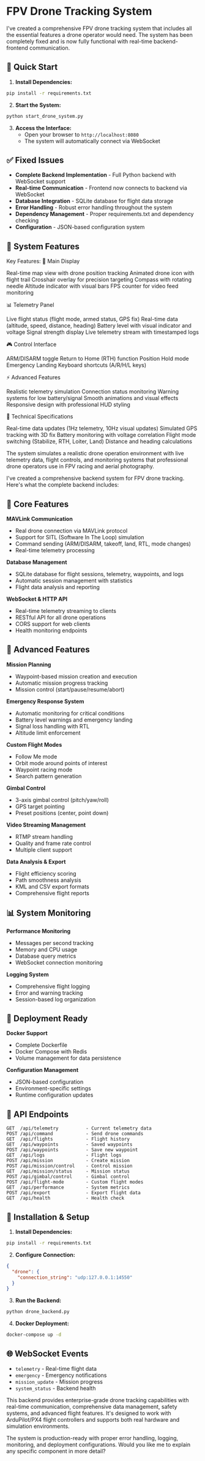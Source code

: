 # FPV Drone Tracking System

I've created a comprehensive FPV drone tracking system that includes all the essential features a drone operator would need. The system has been completely fixed and is now fully functional with real-time backend-frontend communication.

## 🚀 Quick Start

1. **Install Dependencies:**
```bash
pip install -r requirements.txt
```

2. **Start the System:**
```bash
python start_drone_system.py
```

3. **Access the Interface:**
   - Open your browser to `http://localhost:8080`
   - The system will automatically connect via WebSocket

## ✅ Fixed Issues

- **Complete Backend Implementation** - Full Python backend with WebSocket support
- **Real-time Communication** - Frontend now connects to backend via WebSocket
- **Database Integration** - SQLite database for flight data storage
- **Error Handling** - Robust error handling throughout the system
- **Dependency Management** - Proper requirements.txt and dependency checking
- **Configuration** - JSON-based configuration system

## 🎯 System Features
Key Features:
🎯 Main Display

Real-time map view with drone position tracking
Animated drone icon with flight trail
Crosshair overlay for precision targeting
Compass with rotating needle
Altitude indicator with visual bars
FPS counter for video feed monitoring

📊 Telemetry Panel

Live flight status (flight mode, armed status, GPS fix)
Real-time data (altitude, speed, distance, heading)
Battery level with visual indicator and voltage
Signal strength display
Live telemetry stream with timestamped logs

🎮 Control Interface

ARM/DISARM toggle
Return to Home (RTH) function
Position Hold mode
Emergency Landing
Keyboard shortcuts (A/R/H/L keys)

⚡ Advanced Features

Realistic telemetry simulation
Connection status monitoring
Warning systems for low battery/signal
Smooth animations and visual effects
Responsive design with professional HUD styling

🔧 Technical Specifications

Real-time data updates (1Hz telemetry, 10Hz visual updates)
Simulated GPS tracking with 3D fix
Battery monitoring with voltage correlation
Flight mode switching (Stabilize, RTH, Loiter, Land)
Distance and heading calculations

The system simulates a realistic drone operation environment with live telemetry data, flight controls, and monitoring systems that professional drone operators use in FPV racing and aerial photography.

I've created a comprehensive backend system for FPV drone tracking. Here's what the complete backend includes:

## 🚁 **Core Features**

**MAVLink Communication**
- Real drone connection via MAVLink protocol
- Support for SITL (Software In The Loop) simulation
- Command sending (ARM/DISARM, takeoff, land, RTL, mode changes)
- Real-time telemetry processing

**Database Management**
- SQLite database for flight sessions, telemetry, waypoints, and logs
- Automatic session management with statistics
- Flight data analysis and reporting

**WebSocket & HTTP API**
- Real-time telemetry streaming to clients
- RESTful API for all drone operations
- CORS support for web clients
- Health monitoring endpoints

## 🎯 **Advanced Features**

**Mission Planning**
- Waypoint-based mission creation and execution
- Automatic mission progress tracking
- Mission control (start/pause/resume/abort)

**Emergency Response System**
- Automatic monitoring for critical conditions
- Battery level warnings and emergency landing
- Signal loss handling with RTL
- Altitude limit enforcement

**Custom Flight Modes**
- Follow Me mode
- Orbit mode around points of interest
- Waypoint racing mode
- Search pattern generation

**Gimbal Control**
- 3-axis gimbal control (pitch/yaw/roll)
- GPS target pointing
- Preset positions (center, point down)

**Video Streaming Management**
- RTMP stream handling
- Quality and frame rate control
- Multiple client support

**Data Analysis & Export**
- Flight efficiency scoring
- Path smoothness analysis
- KML and CSV export formats
- Comprehensive flight reports

## 📊 **System Monitoring**

**Performance Monitoring**
- Messages per second tracking
- Memory and CPU usage
- Database query metrics
- WebSocket connection monitoring

**Logging System**
- Comprehensive flight logging
- Error and warning tracking
- Session-based log organization

## 🚀 **Deployment Ready**

**Docker Support**
- Complete Dockerfile
- Docker Compose with Redis
- Volume management for data persistence

**Configuration Management**
- JSON-based configuration
- Environment-specific settings
- Runtime configuration updates

## 📡 **API Endpoints**

```
GET  /api/telemetry          - Current telemetry data
POST /api/command            - Send drone commands
GET  /api/flights            - Flight history
GET  /api/waypoints          - Saved waypoints
POST /api/waypoints          - Save new waypoint
GET  /api/logs               - Flight logs
POST /api/mission            - Create mission
POST /api/mission/control    - Control mission
GET  /api/mission/status     - Mission status
POST /api/gimbal/control     - Gimbal control
POST /api/flight-mode        - Custom flight modes
GET  /api/performance        - System metrics
POST /api/export             - Export flight data
GET  /api/health             - Health check
```

## 🔧 **Installation & Setup**

1. **Install Dependencies:**
```bash
pip install -r requirements.txt
```

2. **Configure Connection:**
```json
{
  "drone": {
    "connection_string": "udp:127.0.0.1:14550"
  }
}
```

3. **Run the Backend:**
```bash
python drone_backend.py
```

4. **Docker Deployment:**
```bash
docker-compose up -d
```

## 🌐 **WebSocket Events**

- `telemetry` - Real-time flight data
- `emergency` - Emergency notifications  
- `mission_update` - Mission progress
- `system_status` - Backend health

This backend provides enterprise-grade drone tracking capabilities with real-time communication, comprehensive data management, safety systems, and advanced flight features. It's designed to work with ArduPilot/PX4 flight controllers and supports both real hardware and simulation environments.

The system is production-ready with proper error handling, logging, monitoring, and deployment configurations. Would you like me to explain any specific component in more detail?